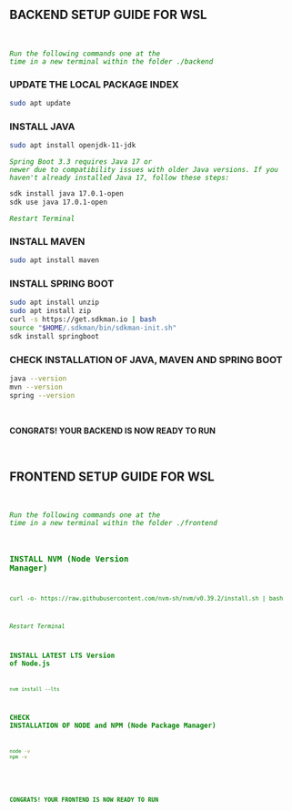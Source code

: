 ## BACKEND SETUP GUIDE FOR WSL

</br>

<code style="color: green">*Run the following commands one at the time in a new terminal within the folder ./backend*</code>

### UPDATE THE LOCAL PACKAGE INDEX

```sh
sudo apt update
```

### INSTALL JAVA

```sh
sudo apt install openjdk-11-jdk
```

<code style="color: green">*Spring Boot 3.3 requires Java 17 or newer due to compatibility issues with older Java versions. If you haven't already installed Java 17, follow these steps:*</code>

```sh
sdk install java 17.0.1-open
sdk use java 17.0.1-open
```

<code style="color: green">*Restart Terminal*</code>

### INSTALL MAVEN

```sh
sudo apt install maven
```

### INSTALL SPRING BOOT

```sh
sudo apt install unzip
sudo apt install zip
curl -s https://get.sdkman.io | bash
source "$HOME/.sdkman/bin/sdkman-init.sh"
sdk install springboot
```

### CHECK INSTALLATION OF JAVA, MAVEN AND SPRING BOOT

```sh
java --version
mvn --version
spring --version
```

</br>

**CONGRATS! YOUR BACKEND IS NOW READY TO RUN**

</br>

## FRONTEND SETUP GUIDE FOR WSL

</br>

<code style="color: green">*Run the following commands one at the time in a new terminal within the folder ./frontend*</span>

### INSTALL NVM (Node Version Manager)

`curl -o- https://raw.githubusercontent.com/nvm-sh/nvm/v0.39.2/install.sh | bash`

<code style="color: green">*Restart Terminal*</span>

### INSTALL LATEST LTS Version of Node.js

`nvm install --lts`

### CHECK INSTALLATION OF NODE and NPM (Node Package Manager)

```sh
node -v
npm -v
```

</br>

**CONGRATS! YOUR FRONTEND IS NOW READY TO RUN**